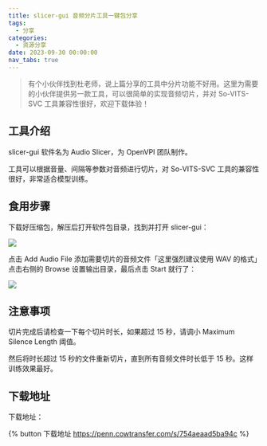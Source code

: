 ```yaml
---
title: slicer-gui 音频分片工具一键包分享
tags:
  - 分享
categories:
  - 资源分享
date: 2023-09-30 00:00:00
nav_tabs: true
---
```


> 有个小伙伴找到杜老师，说上篇分享的工具中分片功能不好用。这里为需要的小伙伴提供另一款工具，可以很简单的实现音频切片，并对 So-VITS-SVC 工具兼容性很好，欢迎下载体验！

<!-- more -->

## 工具介绍

slicer-gui 软件名为 Audio Slicer，为 OpenVPI 团队制作。

工具可以根据音量、间隔等参数对音频进行切片，对 So-VITS-SVC 工具的兼容性很好，非常适合模型训练。

## 食用步骤

下载好压缩包，解压后打开软件包目录，找到并打开 slicer-gui：

![](https://cdn.dusays.com/2023/09/631-1.jpg)

点击 Add Audio File 添加需要切片的音频文件「这里强烈建议使用 WAV 的格式」点击右侧的 Browse 设置输出目录，最后点击 Start 就行了：

![](https://cdn.dusays.com/2023/09/631-2.jpg)

## 注意事项

切片完成后请检查一下每个切片时长，如果超过 15 秒，请调小 Maximum Silence Length 阈值。

然后将时长超过 15 秒的文件重新切片，直到所有音频文件时长低于 15 秒。这样训练效果最好。

## 下载地址

下载地址：

{% button 下载地址 https://penn.cowtransfer.com/s/754aeaad5ba94c %}
